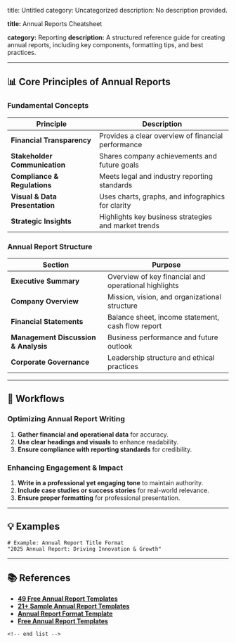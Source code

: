 title: Untitled
category: Uncategorized
description: No description provided.

**title:** Annual Reports Cheatsheet

**category:** Reporting
**description:** A structured reference guide for creating annual reports, including key components, formatting tips, and best practices.

---

## 📊 **Core Principles of Annual Reports**

### **Fundamental Concepts**

| Principle                            | Description                                          |
| ------------------------------------ | ---------------------------------------------------- |
| **Financial Transparency**     | Provides a clear overview of financial performance   |
| **Stakeholder Communication**  | Shares company achievements and future goals         |
| **Compliance & Regulations**   | Meets legal and industry reporting standards         |
| **Visual & Data Presentation** | Uses charts, graphs, and infographics for clarity    |
| **Strategic Insights**         | Highlights key business strategies and market trends |

### **Annual Report Structure**

| Section                                    | Purpose                                              |
| ------------------------------------------ | ---------------------------------------------------- |
| **Executive Summary**                | Overview of key financial and operational highlights |
| **Company Overview**                 | Mission, vision, and organizational structure        |
| **Financial Statements**             | Balance sheet, income statement, cash flow report    |
| **Management Discussion & Analysis** | Business performance and future outlook              |
| **Corporate Governance**             | Leadership structure and ethical practices           |

---

## 🔄 **Workflows**

### **Optimizing Annual Report Writing**

1. **Gather financial and operational data** for accuracy.
2. **Use clear headings and visuals** to enhance readability.
3. **Ensure compliance with reporting standards** for credibility.

### **Enhancing Engagement & Impact**

1. **Write in a professional yet engaging tone** to maintain authority.
2. **Include case studies or success stories** for real-world relevance.
3. **Ensure proper formatting** for professional presentation.

---

## 💡 **Examples**

```plaintext
# Example: Annual Report Title Format
"2025 Annual Report: Driving Innovation & Growth"  
```

---

## 📚 **References**

- **[49 Free Annual Report Templates](https://templatelab.com/annual-report-templates/?wpdmdl=62267)**
- **[21+ Sample Annual Report Templates](https://www.template.net/business/report-templates/sample-annual-report-templates/)**
- **[Annual Report Format Template](https://www.template.net/editable/18465/annual-report-format)**
- **[Free Annual Report Templates](https://thegoodocs.com/freebies/annual-reports/)**

```
<!-- end list -->
```